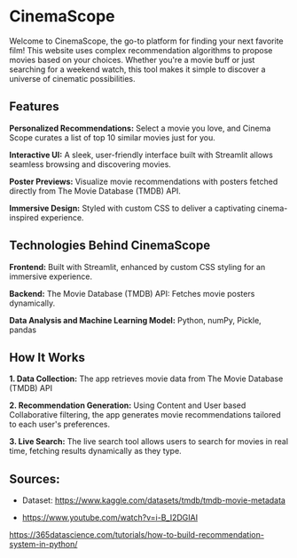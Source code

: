 # CinemaScope
Welcome to CinemaScope, the go-to platform for finding your next favorite film! This website uses complex recommendation algorithms to propose movies based on your choices. Whether you're a movie buff or just searching for a weekend watch, this tool makes it simple to discover a universe of cinematic possibilities.

**Features**
---------------------------------------------------------------------------------------------------------------------------------------------------------------------------------------------------------------
**Personalized Recommendations:** Select a movie you love, and Cinema Scope curates a list of top 10 similar movies just for you.

**Interactive UI:** A sleek, user-friendly interface built with Streamlit allows seamless browsing and discovering movies.

**Poster Previews:** Visualize movie recommendations with posters fetched directly from The Movie Database (TMDB) API.

**Immersive Design:** Styled with custom CSS to deliver a captivating cinema-inspired experience.

Technologies Behind CinemaScope
---------------------------------------------------------------------------------------------------------------------------------------------------------------------------------------------------------------
**Frontend:** Built with Streamlit, enhanced by custom CSS styling for an immersive experience.

**Backend:** The Movie Database (TMDB) API: Fetches movie posters dynamically.

**Data Analysis and Machine Learning Model:** Python, numPy, Pickle, pandas

How It Works
---------------------------------------------------------------------------------------------------------------------------------------------------------------------------------------------------------------
**1. Data Collection:** The app retrieves movie data from The Movie Database (TMDB) API

**2. Recommendation Generation:** Using Content and User based Collaborative filtering, the app generates movie recommendations tailored to each user's preferences.

**3. Live Search:** The live search tool allows users to search for movies in real time, fetching results dynamically as they type.

Sources:
---------------------------------------------------------------------------------------------------------------------------------------------------------------------------------------------------------------

- Dataset: https://www.kaggle.com/datasets/tmdb/tmdb-movie-metadata

- https://www.youtube.com/watch?v=i-B_I2DGIAI

https://365datascience.com/tutorials/how-to-build-recommendation-system-in-python/
